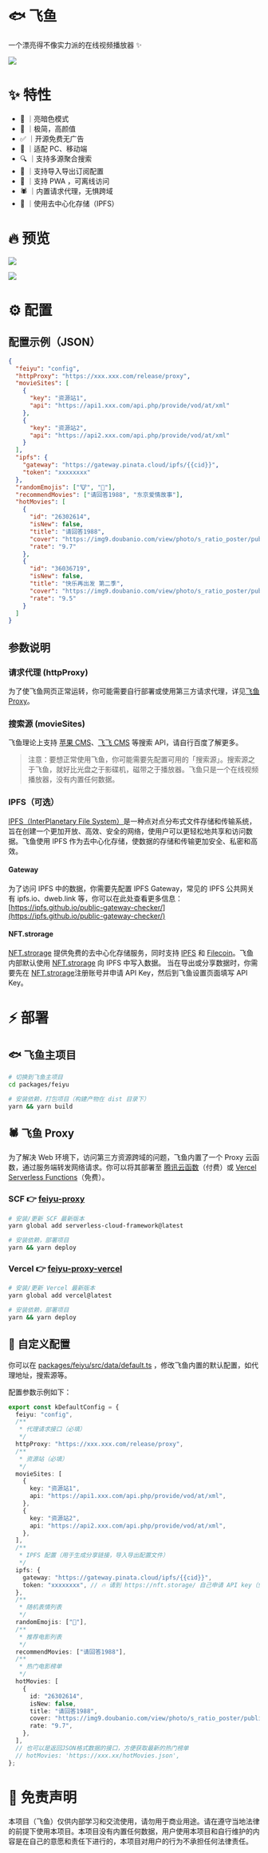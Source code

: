 # 🐟 飞鱼

一个漂亮得不像实力派的在线视频播放器 ✨

![](screenshots/home-preview.jpg)

# ✨ 特性

- 🌛 ｜亮暗色模式
- 💅 ｜极简，高颜值
- ✅ ｜开源免费无广告
- 📱 ｜适配 PC、移动端
- 🔍 ｜支持多源聚合搜索
- 📃 ｜支持导入导出订阅配置
- 📶 ｜支持 PWA ，可离线访问
- 🕷️ ｜内置请求代理，无惧跨域
- 💎 ｜使用去中心化存储（IPFS）

# 🔥 预览

![](screenshots/mobile-preview.jpg)

![](screenshots/play-preview.jpg)

# ⚙️ 配置

## 配置示例（JSON）

```json
{
  "feiyu": "config",
  "httpProxy": "https://xxx.xxx.com/release/proxy",
  "movieSites": [
    {
      "key": "资源站1",
      "api": "https://api1.xxx.com/api.php/provide/vod/at/xml"
    },
    {
      "key": "资源站2",
      "api": "https://api2.xxx.com/api.php/provide/vod/at/xml"
    }
  ],
  "ipfs": {
    "gateway": "https://gateway.pinata.cloud/ipfs/{{cid}}",
    "token": "xxxxxxxx"
  },
  "randomEmojis": ["🐮", "🐰"],
  "recommendMovies": ["请回答1988", "东京爱情故事"],
  "hotMovies": [
    {
      "id": "26302614",
      "isNew": false,
      "title": "请回答1988",
      "cover": "https://img9.doubanio.com/view/photo/s_ratio_poster/public/p2272563445.jpg",
      "rate": "9.7"
    },
    {
      "id": "36036719",
      "isNew": false,
      "title": "快乐再出发 第二季",
      "cover": "https://img9.doubanio.com/view/photo/s_ratio_poster/public/p2885581294.jpg",
      "rate": "9.5"
    }
  ]
}
```

## 参数说明

### 请求代理 (httpProxy)

为了使飞鱼网页正常运转，你可能需要自行部署或使用第三方请求代理，详见[飞鱼 Proxy](#%EF%B8%8F-%E9%A3%9E%E9%B1%BC-proxy)。

### 搜索源 (movieSites)

飞鱼理论上支持 [苹果 CMS](https://magicblack.github.io/)、[飞飞 CMS](https://www.feifeicms.org/) 等搜索 API，请自行百度了解更多。

> 注意：要想正常使用飞鱼，你可能需要先配置可用的「搜索源」。搜索源之于飞鱼，就好比光盘之于影碟机，磁带之于播放器。飞鱼只是一个在线视频播放器，没有内置任何数据。

### IPFS（可选）

[IPFS（InterPlanetary File System）](https://ipfs.tech/)是一种点对点分布式文件存储和传输系统，旨在创建一个更加开放、高效、安全的网络，使用户可以更轻松地共享和访问数据。飞鱼使用 IPFS 作为去中心化存储，使数据的存储和传输更加安全、私密和高效。

#### Gateway

为了访问 IPFS 中的数据，你需要先配置 IPFS Gateway，常见的 IPFS 公共网关有 ipfs.io、dweb.link 等，你可以在此处查看更多信息：[https://ipfs.github.io/public-gateway-checker/](https://ipfs.github.io/public-gateway-checker/)

#### NFT.strorage

[NFT.strorage](https://nft.storage/) 提供免费的去中心化存储服务，同时支持 [IPFS](https://ipfs.tech/) 和 [Filecoin](https://filecoin.io/)。飞鱼内部默认使用 [NFT.strorage](https://nft.storage/) 向 IPFS 中写入数据。
当在导出或分享数据时，你需要先在 [NFT.strorage](https://nft.storage/)注册账号并申请 API Key，然后到飞鱼设置页面填写 API Key。

# ⚡️ 部署

## 🐟 飞鱼主项目

```bash
# 切换到飞鱼主项目
cd packages/feiyu

# 安装依赖，打包项目（构建产物在 dist 目录下）
yarn && yarn build
```

## 🕷️ 飞鱼 Proxy

为了解决 Web 环境下，访问第三方资源跨域的问题，飞鱼内置了一个 Proxy 云函数，通过服务端转发网络请求。你可以将其部署至 [腾讯云函数](https://cloud.tencent.com/product/scf)（付费）或 [Vercel Serverless Functions](https://vercel.com/docs/concepts/functions/serverless-functions/quickstart)（免费）。

### SCF 👉 [feiyu-proxy](packages/feiyu-proxy)

```bash
# 安装/更新 SCF 最新版本
yarn global add serverless-cloud-framework@latest

# 安装依赖，部署项目
yarn && yarn deploy
```

### Vercel 👉 [feiyu-proxy-vercel](packages/feiyu-proxy-vercel)

```bash
# 安装/更新 Vercel 最新版本
yarn global add vercel@latest

# 安装依赖，部署项目
yarn && yarn deploy
```

## 🔧 自定义配置

你可以在 [packages/feiyu/src/data/default.ts](packages/feiyu/src/data/default.ts) ，修改飞鱼内置的默认配置，如代理地址，搜索源等。

配置参数示例如下：

```typescript
export const kDefaultConfig = {
  feiyu: "config",
  /**
   * 代理请求接口（必填）
   */
  httpProxy: "https://xxx.xxx.com/release/proxy",
  /**
   * 资源站（必填）
   */
  movieSites: [
    {
      key: "资源站1",
      api: "https://api1.xxx.com/api.php/provide/vod/at/xml",
    },
    {
      key: "资源站2",
      api: "https://api2.xxx.com/api.php/provide/vod/at/xml",
    },
  ],
  /**
   * IPFS 配置（用于生成分享链接，导入导出配置文件）
   */
  ipfs: {
    gateway: "https://gateway.pinata.cloud/ipfs/{{cid}}",
    token: "xxxxxxxx", // 🔥 请到 https://nft.storage/ 自己申请 API key（免费）
  },
  /**
   * 随机表情列表
   */
  randomEmojis: ["🐰"],
  /**
   * 推荐电影列表
   */
  recommendMovies: ["请回答1988"],
  /**
   * 热门电影榜单
   */
  hotMovies: [
    {
      id: "26302614",
      isNew: false,
      title: "请回答1988",
      cover: "https://img9.doubanio.com/view/photo/s_ratio_poster/public/p2272563445.jpg",
      rate: "9.7",
    },
  ],
  // 也可以是返回JSON格式数据的接口，方便获取最新的热门榜单
  // hotMovies: 'https://xxx.xx/hotMovies.json',
};
```

# 🚨 免责声明

本项目（飞鱼）仅供内部学习和交流使用，请勿用于商业用途。请在遵守当地法律的前提下使用本项目。本项目没有内置任何数据，用户使用本项目和自行维护的内容是在自己的意愿和责任下进行的，本项目对用户的行为不承担任何法律责任。
